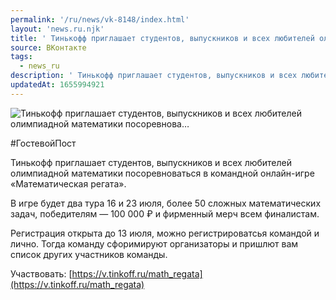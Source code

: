 ```yaml
---
permalink: '/ru/news/vk-8148/index.html'
layout: 'news.ru.njk'
title: ' Тинькофф приглашает студентов, выпускников и всех любителей олимпиадной математики посоревнова…'
source: ВКонтакте
tags:
  - news_ru
description: ' Тинькофф приглашает студентов, выпускников и всех любителей олимпиадной математики посоревнова…'
updatedAt: 1655994921
---
```

![ Тинькофф приглашает студентов, выпускников и всех любителей олимпиадной математики посоревнова…](https://sun9-79.userapi.com/impg/xSGymoXl4tT-iitnWxxC5ZsG6s3fm6loxvfl3g/M-VG6RhtWlU.jpg?size=1080x1080&quality=96&sign=37c8fb13748ca3c17ad5b0f203b696a2&c_uniq_tag=ckf8D5AK_l021zRTLueFAFNmkIJ9Dlqa5q0xiWOZ0mE&type=album)

#ГостевойПост

Тинькофф приглашает студентов, выпускников и всех любителей олимпиадной математики посоревноваться в командной онлайн-игре «Математическая регата».

В игре будет два тура 16 и 23 июля, более 50 сложных математических задач, победителям — 100 000 ₽ и фирменный мерч всем финалистам.

Регистрация открыта до 13 июля, можно регистрироватсья командой и лично. Тогда команду сфоримируют организаторы и пришлют вам список других участников команды.

Участвовать: [https://v.tinkoff.ru/math_regata](https://v.tinkoff.ru/math_regata)
